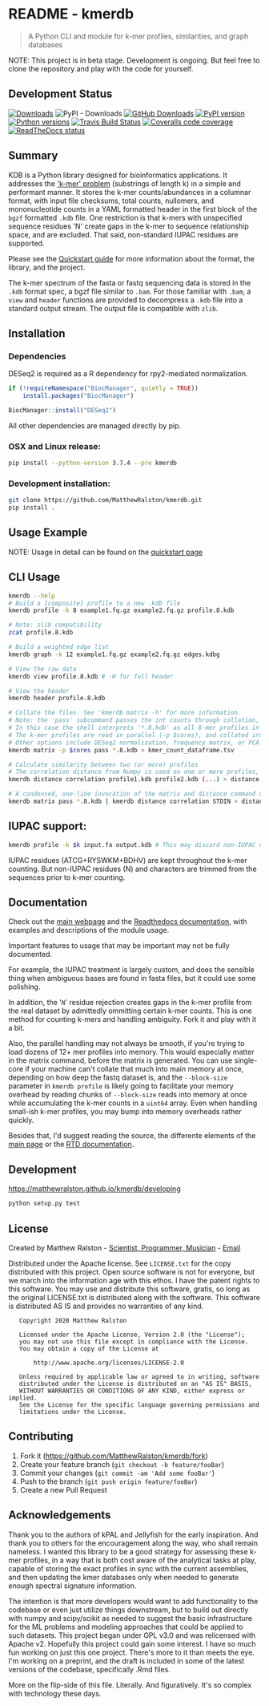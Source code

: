 # README - kmerdb
> A Python CLI and module for k-mer profiles, similarities, and graph databases

NOTE: This project is in beta stage. Development is ongoing. But feel free to clone the repository and play with the code for yourself.

## Development Status
[![Downloads](https://static.pepy.tech/personalized-badge/kmerdb?period=total&units=international_system&left_color=grey&right_color=brightgreen&left_text=Downloads)](https://pypi.org/project/kmerdb)
![PyPI - Downloads](https://img.shields.io/pypi/dm/kmerdb)
[![GitHub Downloads](https://img.shields.io/github/downloads/MatthewRalston/kdb/total.svg?style=social&logo=github&label=Download)](https://github.com/MatthewRalston/kmerdb/releases)
[![PyPI version](https://img.shields.io/pypi/v/kmerdb.svg)][pip]
[![Python versions](https://img.shields.io/pypi/pyversions/kmerdb.svg)][Pythons]
[![Travis Build Status](https://travis-ci.org/MatthewRalston/kmerdb.svg?branch=master)](https://travis-ci.org/MatthewRalston/kmerdb)
[![Coveralls code coverage](https://coveralls.io/repos/github/MatthewRalston/kmerdb/badge.svg?branch=master)](https://coveralls.io/github/MatthewRalston/kmerdb?branch=master)
[![ReadTheDocs status](https://readthedocs.org/projects/kdb/badge/?version=stable&style=flat)][RTD]


[pip]: https://pypi.org/project/kmerdb/
[Pythons]: https://pypi.org/project/kmerdb/
[RTD]: https://kdb.readthedocs.io/en/latest/

## Summary 

KDB is a Python library designed for bioinformatics applications. It addresses the ['k-mer' problem](https://en.wikipedia.org/wiki/K-mer) (substrings of length k) in a simple and performant manner. It stores the k-mer counts/abundances in a columnar format, with input file checksums, total counts, nullomers, and mononucleotide counts in a YAML formatted header in the first block of the `bgzf` formatted `.kdb` file. One restriction is that k-mers with unspecified sequence residues 'N' create gaps in the k-mer to sequence relationship space, and are excluded. That said, non-standard IUPAC residues are supported.


Please see the [Quickstart guide](https://matthewralston.github.io/kmerdb/quickstart) for more information about the format, the library, and the project.

The k-mer spectrum of the fasta or fastq sequencing data is stored in the `.kdb` format spec, a bgzf file similar to `.bam`. For those familiar with `.bam`, a `view` and `header` functions are provided to decompress a `.kdb` file into a standard output stream. The output file is compatible with `zlib`.



## Installation


### Dependencies

DESeq2 is required as a R dependency for rpy2-mediated normalization.

```r
if (!requireNamespace("BiocManager", quietly = TRUE))
    install.packages("BiocManager")

BiocManager::install("DESeq2")
```

All other dependencies are managed directly by pip. 


### OSX and Linux release:

```sh
pip install --python-version 3.7.4 --pre kmerdb
```



### Development installation:

```sh
git clone https://github.com/MatthewRalston/kmerdb.git
pip install .
```

## Usage Example

NOTE: Usage in detail can be found on the [quickstart page](https://matthewralston.github.io/kmerdb/quickstart#usage)

<!-- ## NOTE: Temporary usage pattern:
Migrating the repo from setup.py to the PEP606 standard PyProject.toml is borking my current invocation pattern. Sorry for the inconveniece... it's happening right now. -->

<!-- ```bash
python -m kmerdb [cmd] [options]
```

See `python -m kmerdb -h` for details.
-->

## CLI Usage

```bash
kmerdb --help
# Build a [composite] profile to a new .kdb file
kmerdb profile -k 8 example1.fq.gz example2.fq.gz profile.8.kdb

# Note: zlib compatibility
zcat profile.8.kdb

# Build a weighted edge list
kmerdb graph -k 12 example1.fq.gz example2.fq.gz edges.kdbg

# View the raw data
kmerdb view profile.8.kdb # -H for full header

# View the header
kmerdb header profile.8.kdb

# Collate the files. See 'kmerdb matrix -h' for more information.
# Note: the 'pass' subcommand passes the int counts through collation, without normalization.
# In this case the shell interprets '*.8.kdb' as all 8-mer profiles in the current working directory.
# The k-mer profiles are read in parallel (-p $cores), and collated into one Pandas dataframe, which is printed to STDOUT.
# Other options include DESeq2 normalization, frequency matrix, or PCA|tSNE based dimensionality reduction techniques.
kmerdb matrix -p $cores pass *.8.kdb > kmer_count_dataframe.tsv

# Calculate similarity between two (or more) profiles
# The correlation distance from Numpy is used on one or more profiles, or piped output from 'kmerdb matrix'.
kmerdb distance correlation profile1.kdb profile2.kdb (...) > distance.tsv

# A condensed, one-line invocation of the matrix and distance command using the bash shell's pipe mechanism is as follows.
kmerdb matrix pass *.8.kdb | kmerdb distance correlation STDIN > distance.tsv
```

## IUPAC support:

```bash
kmerdb profile -k $k input.fa output.kdb # This may discard non-IUPAC characters, this feature lacks documentation!
```
IUPAC residues (ATCG+RYSWKM+BDHV) are kept throughout the k-mer counting. But non-IUPAC residues (N) and characters are trimmed from the sequences prior to k-mer counting.



## Documentation

Check out the [main webpage](https://matthewralston.github.io/kmerdb) and the [Readthedocs documentation](https://kdb.readthedocs.io/en/stable/), with examples and descriptions of the module usage.

Important features to usage that may be important may not be fully documented.

For example, the IUPAC treatment is largely custom, and does the sensible thing when ambiguous bases are found in fasta files, but it could use some polishing.

In addition, the '`N`' residue rejection creates gaps in the k-mer profile from the real dataset by admittedly ommitting certain k-mer counts.
This is one method for counting k-mers and handling ambiguity. Fork it and play with it a bit.

Also, the parallel handling may not always be smooth, if you're trying to load dozens of 12+ mer profiles into memory. This would especially matter in the matrix command, before the matrix is generated. You can use single-core if your machine can't collate that much into main memory at once, depending on how deep the fastq dataset is, and the `--block-size` parameter in `kmerdb profile` is likely going to facilitate your memory overhead by reading chunks of `--block-size` reads into memory at once while accumulating the k-mer counts in a `uint64` array. Even when handling small-ish k-mer profiles, you may bump into memory overheads rather quickly. 

Besides that, I'd suggest reading the source, the differente elements of the [main page](https://matthewralston.github.io/kmerdb) or the [RTD documentation](https://kdb.readthedocs.io/en/stable/).




## Development

https://matthewralston.github.io/kmerdb/developing

```bash
python setup.py test
```

## License

Created by Matthew Ralston - [Scientist, Programmer, Musician](http://matthewralston.github.io) - [Email](mailto:mralston.development@gmail.com)

Distributed under the Apache license. See `LICENSE.txt` for the copy distributed with this project. Open source software is not for everyone, but we march into the information age with this ethos. I have the patent rights to this software. You may use and distribute this software, gratis, so long as the original LICENSE.txt is distributed along with the software. This software is distributed AS IS and provides no warranties of any kind.

```
   Copyright 2020 Matthew Ralston

   Licensed under the Apache License, Version 2.0 (the "License");
   you may not use this file except in compliance with the License.
   You may obtain a copy of the License at

       http://www.apache.org/licenses/LICENSE-2.0

   Unless required by applicable law or agreed to in writing, software
   distributed under the License is distributed on an "AS IS" BASIS,
   WITHOUT WARRANTIES OR CONDITIONS OF ANY KIND, either express or implied.
   See the License for the specific language governing permissions and
   limitations under the License.
```

## Contributing

1. Fork it (<https://github.com/MatthewRalston/kmerdb/fork>)
2. Create your feature branch (`git checkout -b feature/fooBar`)
3. Commit your changes (`git commit -am 'Add some fooBar'`)
4. Push to the branch (`git push origin feature/fooBar`)
5. Create a new Pull Request

## Acknowledgements

Thank you to the authors of kPAL and Jellyfish for the early inspiration. And thank you to others for the encouragement along the way, who shall remain nameless. I wanted this library to be a good strategy for assessing these k-mer profiles, in a way that is both cost aware of the analytical tasks at play, capable of storing the exact profiles in sync with the current assemblies, and then updating the kmer databases only when needed to generate enough spectral signature information.

The intention is that more developers would want to add functionality to the codebase or even just utilize things downstream, but to build out directly with numpy and scipy/scikit as needed to suggest the basic infrastructure for the ML problems and modeling approaches that could be applied to such datasets. This project began under GPL v3.0 and was relicensed with Apache v2. Hopefully this project could gain some interest. I have so much fun working on just this one project. There's more to it than meets the eye. I'm working on a preprint, and the draft is included in some of the latest versions of the codebase, specifically .Rmd files.

More on the flip-side of this file. Literally. And figuratively. It's so complex with technology these days.

<!--
Thanks of course to that French girl from the children's series. 
Thanks to my former mentors BC, MR, IN, CR, and my newer bosses PJ and KL.
Thanks to the Pap lab for the first dataset that I continue to use.
Thank you to Ryan for the food and stuff. I actually made this project specifically so you and I could converse...
Thanks to Blahah for tolerating someone snooping and imitating his Ruby style.
Thanks to Erin for getting my feet wet in this new field. You are my mvp.
Thanks to Rachel for the good memories and friendship. And Sophie too. veggies n' R love.
Thanks to Yasmeen for the usual banter.
Thanks to Max, Robin, and Robert for the good memories in St. Louis.
Thanks to Freddy Miller for the good memories.
Thanks to Nichole for the cookies and good memories. And your cute furballs too!
Thanks to Stace for the lessons, convos, and even embarassing moments. You're kind of awesome to me.
Thanks to a few friends I met in 2023 that reminded me I have a lot to learn about friendship, dating, and street smarts.
And thanks to my family and friends.
Go Blue Hens
-->
